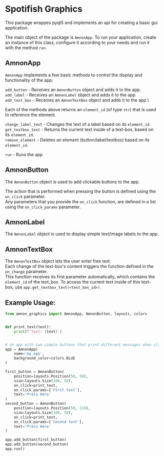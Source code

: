 # Spotifish Graphics

This package wrappes pyqt5 and implements an api for
creating a basic gui application.

The main object of the package is `AmnonApp`.
To run your application, create an instance of this class,
configure it according to your needs and run it with the method `run`.

## AmnonApp
`AmnonApp` implements a few basic methods to control the display and functionality of the app:

`add_button` - Receives an `AmnonButton` object and adds it to the app.\
`add_label` - Receives an `AmnonLabel` object and adds it to the app.\
`add_text_box` - Receives an `AmnonTextBox` object and adds it to the app.\

Each of the methods above returns an `element_id` (of type `str`) that is used to reference the element.

`change_label_text` - Changes the text of a label based on its `element_id`.\
`get_textbox_text` - Returns the current text inside of a text-box, based on its `element_id`.\
`remove_element` - Deletes an element (button/label/textbox) based on its `element_id`.

`run` - Runs the app

## AmnonButton
The `AmnonButton` object is used to add clickable buttons to the app.

The action that is performed when pressing the button is defined using the `on_click` parameter.\
Any parameters that you provide the `on_click` function, are defined in a list using the `on_click_params` parameter.

## AmnonLabel
The `AmnonLabel` object is used to display simple text/image labels to the app.

## AmnonTextBox
The `AmnonTextBox` object lets the user enter free text.\
Each change of the text-box's content triggers the function defined in the `on_change` parameter.\
This function receives its first parameter automatically, which contains the `element_id` of the text_box.
To access the current text inside of this text-box, use `app.get_textbox_text(<text_box_id>)`.

## Example Usage:

```python
from amnon_graphics import AmnonApp, AmnonButton, layouts, colors


def print_text(text):
    print(f'text: {text}')


# an app with two simple buttons that print different messages when clicked
app = AmnonApp(
    name='my_app',
    background_color=colors.BLUE
)

first_button = AmnonButton(
    position=layouts.Position(50, 50),
    size=layouts.Size(100, 50),
    on_click=print_text,
    on_click_params=['First text'],
    text='Press Here'
)
second_button = AmnonButton(
    position=layouts.Position(50, 110),
    size=layouts.Size(100, 50),
    on_click=print_text,
    on_click_params=['Second text'],
    text='Press Here'
)

app.add_button(first_button)
app.add_button(second_button)
app.run()
```

